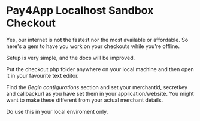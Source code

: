 Pay4App Localhost Sandbox Checkout
=======

Yes, our internet is not the fastest nor the most available or affordable. So here's a gem to have you work on your checkouts while you're offline.

Setup is very simple, and the docs will be improved.

Put the checkout.php folder anywhere on your local machine and then open it in your favourite text editor.

Find the *Begin configurations* section and set your merchantid, secretkey and callbackurl as you have set them in your application/website. You might want to make these different from your actual merchant details.

Do use this in your local enviroment only.



